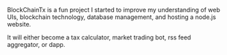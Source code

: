 BlockChainTx is a fun project I started to improve my understanding of web UIs, blockchain technology, database management, and hosting a node.js website.

It will either become a tax calculator, market trading bot, rss feed aggregator, or dapp.
